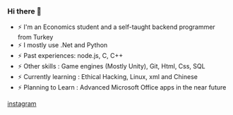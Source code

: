 ### Hi there 👋



<!--
**dedeogluhu/dedeogluhu** is a ✨ _special_ ✨ repository because its `README.md` (this file) appears on your GitHub profile.-->

- ⚡ I'm an Economics student and a self-taught backend programmer from Turkey
- ⚡ I mostly use .Net and Python
- ⚡ Past experiences: node.js, C, C++
- ⚡ Other skills : Game engines (Mostly Unity), Git, Html, Css, SQL
- ⚡ Currently learning : Ethical Hacking, Linux, xml and Chinese
- ⚡ Planning to Learn : Advanced Microsoft Office apps in the near future

[instagram](https://www.instagram.com/dedeogluhu)
